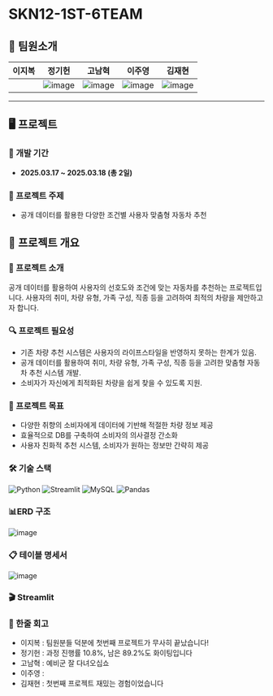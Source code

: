 # SKN12-1ST-6TEAM
## 👥 팀원소개

| 이지복 | 정기헌 | 고남혁 | 이주영 | 김재현 |
|--------|--------|--------|--------|--------|
| ![]() | ![image](https://github.com/user-attachments/assets/2b3844c6-0837-4e20-a016-bdb73b16b334) | ![image](https://github.com/user-attachments/assets/38c6eefe-f391-403b-97fe-1153f068b06c) | ![image](https://github.com/user-attachments/assets/9f1297fb-8137-4db4-a2e8-63c46d3e88a5)| ![image](https://github.com/user-attachments/assets/8b33f28e-d490-4b9f-a149-c68a48c72cfe)|
  
---

## 🖥️ 프로젝트

### 📅 개발 기간
- **2025.03.17 ~ 2025.03.18 (총 2일)**

### 🚗 프로젝트 주제
- 공개 데이터를 활용한 다양한 조건별 사용자 맞춤형 자동차 추천


## 📌 프로젝트 개요

### 📝 프로젝트 소개
공개 데이터를 활용하여 사용자의 선호도와 조건에 맞는 자동차를 추천하는 프로젝트입니다.
사용자의 취미, 차량 유형, 가족 구성, 직종 등을 고려하여 최적의 차량을 제안하고자 합니다.

### 🔍 프로젝트 필요성
- 기존 차량 추천 시스템은 사용자의 라이프스타일을 반영하지 못하는 한계가 있음.
- 공개 데이터를 활용하여 취미, 차량 유형, 가족 구성, 직종 등을 고려한 맞춤형 자동차 추천 시스템 개발.
- 소비자가 자신에게 최적화된 차량을 쉽게 찾을 수 있도록 지원.

### 🎯 프로젝트 목표
- 다양한 취향의 소비자에게 데이터에 기반해 적절한 차량 정보 제공
- 효율적으로 DB를 구축하여 소비자의 의사결정 간소화
- 사용자 친화적 추천 시스템, 소비자가 원하는 정보만 간략히 제공

### 🛠️ 기술 스택
![Python](https://img.shields.io/badge/Python-3776AB?style=for-the-badge&logo=Python&logoColor=white)
![Streamlit](https://img.shields.io/badge/Streamlit-FF4B4B?style=for-the-badge&logo=Streamlit&logoColor=white)
![MySQL](https://img.shields.io/badge/MySQL-4479A1?style=for-the-badge&logo=MySQL&logoColor=white)
![Pandas](https://img.shields.io/badge/Pandas-150458?style=for-the-badge&logo=Pandas&logoColor=white)

### 📊ERD 구조
![image](https://cdn.discordapp.com/attachments/1350039205560188992/1351390686771019806/image.png?ex=67da3427&is=67d8e2a7&hm=cadd5378274f1989c362134f35285bfd27299c2a57ff01863adfee87477b8d51&)

### 📋 테이블 명세서
![image](https://github.com/user-attachments/assets/de165b9f-aed4-4c2d-bc27-7603581ca20a)

### 🎬 Streamlit


### 💭 한줄 회고
- 이지복 : 팀원분들 덕분에 첫번째 프로젝트가 무사히 끝났습니다!
- 정기헌 : 과정 진행률 10.8%, 남은 89.2%도 화이팅입니다
- 고남혁 : 예비군 잘 다녀오십쇼
- 이주영 :
- 김재현 : 첫번째 프로젝트 재밌는 경험이었습니다
